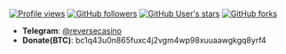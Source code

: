 [![Profile views](https://komarev.com/ghpvc/?username=TopSoftdeveloper&label=Profile+views&color=blue&style=flat&abbreviated=0)](#)
[![GitHub followers](https://img.shields.io/github/followers/TopSoftdeveloper?style=flat)](#)
[![GitHub User's stars](https://img.shields.io/github/stars/TopSoftdeveloper?style=flat)](#)
[![GitHub forks](https://img.shields.io/github/forks/TopSoftdeveloper/TopSoftdeveloper?style=flat)](#)

- **Telegram**: [@reversecasino](https://t.me/reversecasino)
- **Donate(BTC)**: bc1q43u0n865fuxc4j2vgm4wp98xuuaawgkgq8yrf4

